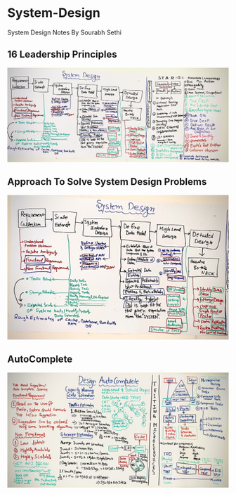 # System-Design
System Design Notes By Sourabh Sethi

## 16 Leadership Principles

![AutoComplete](./Basic/16Leadership.jpg?raw=true "16 leadership principles")

## Approach To Solve System Design Problems 

![Approach](./Basic/Approach.jpg?raw=true "Approach")

## AutoComplete

![AutoComplete](AutoComplete.jpg?raw=true "Auto Complete")

